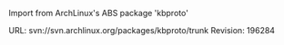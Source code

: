 Import from ArchLinux's ABS package 'kbproto'

URL: svn://svn.archlinux.org/packages/kbproto/trunk
Revision: 196284
